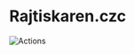 # Rajtiskaren.czc

![Actions](https://github.com/liquiddesign/roiwell/actions/workflows/php.yml/badge.svg)